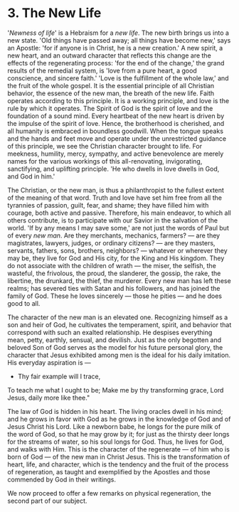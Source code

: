# 3. The New Life

'*Newness of life*' is a Hebraism for a *new life*. The new birth brings us into a new state. 'Old things have passed away; all things have become new,' says an Apostle: 'for if anyone is in Christ, he is a new creation.' A new spirit, a new heart, and an outward character that reflects this change are the effects of the regenerating process: 'for the end of the change,' the grand results of the remedial system, is 'love from a pure heart, a good conscience, and sincere faith.' 'Love is the fulfillment of the whole law,' and the fruit of the whole gospel. It is the essential principle of all Christian behavior, the essence of the new man, the breath of the new life. Faith operates according to this principle. It is a working principle, and love is the rule by which it operates. The Spirit of God is the spirit of love and the foundation of a sound mind. Every heartbeat of the new heart is driven by the impulse of the spirit of love. Hence, the brotherhood is cherished, and all humanity is embraced in boundless goodwill. When the tongue speaks and the hands and feet move and operate under the unrestricted guidance of this principle, we see the Christian character brought to life. For meekness, humility, mercy, sympathy, and active benevolence are merely names for the various workings of this all-renovating, invigorating, sanctifying, and uplifting principle. 'He who dwells in love dwells in God, and God in him.'

The Christian, or the new man, is thus a philanthropist to the fullest extent of the meaning of that word. Truth and love have set him free from all the tyrannies of passion, guilt, fear, and shame; they have filled him with courage, both active and passive. Therefore, his main endeavor, to which all others contribute, is to participate with our Savior in the salvation of the world. 'If by any means I may save some,' are not just the words of Paul but of every *new man*. Are they merchants, mechanics, farmers? — are they magistrates, lawyers, judges, or ordinary citizens? — are they masters, servants, fathers, sons, brothers, neighbors? — whatever or wherever they may be, they live for God and His city, for the King and His kingdom. They do not associate with the children of wrath — the miser, the selfish, the wasteful, the frivolous, the proud, the slanderer, the gossip, the rake, the libertine, the drunkard, the thief, the murderer. Every new man has left these realms; has severed ties with Satan and his followers, and has joined the family of God. These he loves sincerely — those he pities — and he does good to all.

The character of the new man is an elevated one. Recognizing himself as a son and heir of God, he cultivates the temperament, spirit, and behavior that correspond with such an exalted relationship. He despises everything mean, petty, earthly, sensual, and devilish. Just as the only begotten and beloved Son of God serves as the model for his future personal glory, the character that Jesus exhibited among men is the ideal for his daily imitation. His everyday aspiration is —  

- Thy fair example will I trace, 

To teach me what I ought to be; Make me by thy transforming grace, Lord Jesus, daily more like thee." 

The law of God is hidden in his heart. The living oracles dwell in his mind; and he grows in favor with God as he grows in the knowledge of God and of Jesus Christ his Lord. Like a newborn babe, he longs for the pure milk of the word of God, so that he may grow by it; for just as the thirsty deer longs for the streams of water, so his soul longs for God. Thus, he lives for God, and walks with Him. This is the character of the regenerate — of him who is born of God — of the new man in Christ Jesus. This is the transformation of heart, life, and character, which is the tendency and the fruit of the process of regeneration, as taught and exemplified by the Apostles and those commended by God in their writings.

We now proceed to offer a few remarks on physical regeneration, the second part of our subject.